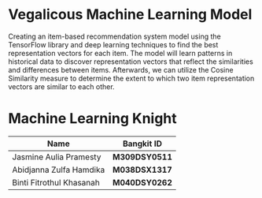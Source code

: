 # Vegalicous Machine Learning Model

Creating an item-based recommendation system model using the TensorFlow library and deep learning techniques to find the best representation vectors for each item. The model will learn patterns in historical data to discover representation vectors that reflect the similarities and differences between items. Afterwards, we can utilize the Cosine Similarity measure to determine the extent to which two item representation vectors are similar to each other.

# Machine Learning Knight

| **Name**                 | **Bangkit ID**  |
| ------------------------ | --------------- |
| Jasmine Aulia Pramesty   | **M309DSY0511** |
| Abidjanna Zulfa Hamdika  | **M038DSX1317** |
| Binti Fitrothul Khasanah | **M040DSY0262** |
